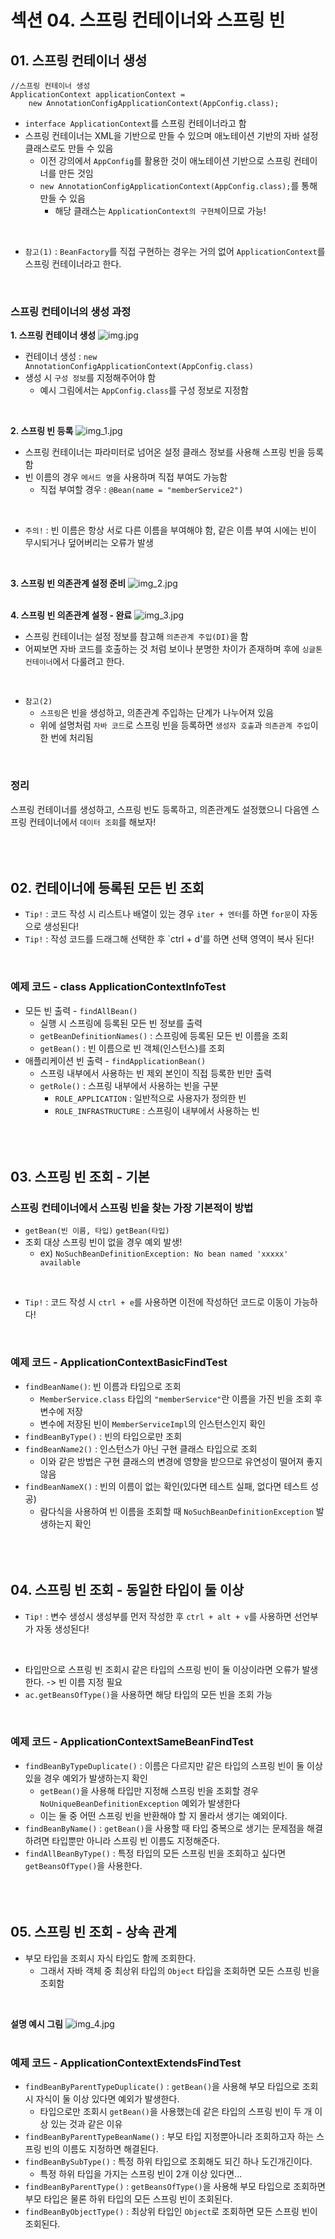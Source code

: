 # 섹션 04. 스프링 컨테이너와 스프링 빈
## 01. 스프링 컨테이너 생성
```
//스프링 컨테이너 생성
ApplicationContext applicationContext =
    new AnnotationConfigApplicationContext(AppConfig.class);
```
- `interface ApplicationContext`를 스프링 컨테이너라고 함
- 스프링 컨테이너는 XML을 기반으로 만들 수 있으며 애노테이션 기반의 자바 설정 클래스로도 만들 수 있음
  - 이전 강의에서 `AppConfig`를 활용한 것이 애노테이션 기반으로 스프링 컨테이너를 만든 것임
  - `new AnnotationConfigApplicationContext(AppConfig.class);`를 통해 만들 수 있음
    - 해당 클래스는 `ApplicationContext의 구현체`이므로 가능!  
<br/>

- `참고(1)` : `BeanFactory`를 직접 구현하는 경우는 거의 없어 `ApplicationContext`를 스프링 컨테이너라고 한다.  
<br/>

### 스프링 컨테이너의 생성 과정
__1. 스프링 컨테이너 생성__
![img.jpg](img.jpg)
- 컨테이너 생성 : `new AnnotationConfigApplicationContext(AppConfig.class)`
- 생성 시 `구성 정보`를 지정해주어야 함
  - 예시 그림에서는 `AppConfig.class`를 구성 정보로 지정함  
<br/>

__2. 스프링 빈 등록__
![img_1.jpg](img_1.jpg)
- 스프링 컨테이너는 파라미터로 넘어온 설정 클래스 정보를 사용해 스프링 빈을 등록함
- 빈 이름의 경우 `메서드 명`을 사용하며 직접 부여도 가능함
  - 직접 부여할 경우 : `@Bean(name = "memberService2")`  
<br/>

- `주의!` : 빈 이름은 항상 서로 다른 이름을 부여해야 함, 같은 이름 부여 시에는 빈이 무시되거나 덮어버리는 오류가 발생  
<br/>

__3. 스프링 빈 의존관계 설정 준비__
![img_2.jpg](img_2.jpg)  
<br/>

__4. 스프링 빈 의존관계 설정 - 완료__
![img_3.jpg](img_3.jpg)
- 스프링 컨테이너는 설정 정보를 참고해 `의존관계 주입(DI)`을 함
- 어찌보면 자바 코드를 호출하는 것 처럼 보이나 분명한 차이가 존재하며 후에 `싱글톤 컨테이너`에서 다룰려고 한다.  
<br/>

- `참고(2)`
  - `스프링`은 빈을 생성하고, 의존관계 주입하는 단계가 나누어져 있음
  - 위에 설명처럼 `자바 코드`로 스프링 빈을 등록하면 `생성자 호출`과 `의존관계 주입`이 한 번에 처리됨  
<br/>

### 정리
스프링 컨테이너를 생성하고, 스프링 빈도 등록하고, 의존관계도 설정했으니 다음엔 스프링 컨테이너에서 `데이터 조회`를 해보자!  
<br/><br/><br/>

## 02. 컨테이너에 등록된 모든 빈 조회
- `Tip!` : 코드 작성 시 리스트나 배열이 있는 경우 `iter + 엔터`를 하면 `for문`이 자동으로 생성된다!
- `Tip!` : 작성 코드를 드래그해 선택한 후 `ctrl + d'를 하면 선택 영역이 복사 된다!  
<br/>

### 예제 코드 - class ApplicationContextInfoTest
- 모든 빈 출력 - `findAllBean()`
  - 실행 시 스프링에 등록된 모든 빈 정보를 출력
  - `getBeanDefinitionNames()` : 스프링에 등록된 모든 빈 이름을 조회
  - `getBean()` : 빈 이름으로 빈 객체(인스턴스)를 조회
- 애플리케이션 빈 출력 - `findApplicationBean()`
  - 스프링 내부에서 사용하는 빈 제외 본인이 직접 등록한 빈만 출력
  - `getRole()` : 스프링 내부에서 사용하는 빈을 구분
    - `ROLE_APPLICATION` : 일반적으로 사용자가 정의한 빈
    - `ROLE_INFRASTRUCTURE` : 스프링이 내부에서 사용하는 빈  
<br/><br/><br/>

## 03. 스프링 빈 조회 - 기본
### 스프링 컨테이너에서 스프링 빈을 찾는 가장 기본적이 방법
- `getBean(빈 이름, 타입)` `getBean(타입)`
- 조회 대상 스프링 빈이 없을 경우 예외 발생!
  - ex) `NoSuchBeanDefinitionException: No bean named 'xxxxx' available`  
<br/>

- `Tip!` : 코드 작성 시 `ctrl + e`를 사용하면 이전에 작성하던 코드로 이동이 가능하다!  
<br/>

### 예제 코드 - ApplicationContextBasicFindTest
- `findBeanName()`: 빈 이름과 타입으로 조회
  - `MemberService.class` 타입의 `"memberService"`란 이름을 가진 빈을 조회 후 변수에 저장
  - 변수에 저장된 빈이 `MemberServiceImpl`의 인스턴스인지 확인
- `findBeanByType()` : 빈의 타입으로만 조회
- `findBeanName2()` : 인스턴스가 아닌 구현 클래스 타입으로 조회
  - 이와 같은 방법은 구현 클래스의 변경에 영향을 받으므로 유연성이 떨어져 좋지 않음
- `findBeanNameX()` : 빈의 이름이 없는 확인(있다면 테스트 실패, 없다면 테스트 성공)
  - 람다식을 사용하여 빈 이름을 조회할 때 `NoSuchBeanDefinitionException` 발생하는지 확인  
<br/><br/><br/>

## 04. 스프링 빈 조회 - 동일한 타입이 둘 이상
- `Tip!` : 변수 생성시 생성부를 먼저 작성한 후 `ctrl + alt + v`를 사용하면 선언부가 자동 생성된다!  
<br/>

- 타입만으로 스프링 빈 조회시 같은 타입의 스프링 빈이 둘 이상이라면 오류가 발생한다. -> 빈 이름 지정 필요
- `ac.getBeansOfType()`을 사용하면 해당 타입의 모든 빈을 조회 가능  
<br/>

### 예제 코드 - ApplicationContextSameBeanFindTest
- `findBeanByTypeDuplicate()` : 이름은 다르지만 같은 타입의 스프링 빈이 둘 이상 있을 경우 예외가 발생하는지 확인
  - `getBean()`을 사용해 타입만 지정해 스프링 빈을 조회할 경우 `NoUniqueBeanDefinitionException` 예외가 발생한다
  - 이는 둘 중 어떤 스프링 빈을 반환해야 할 지 몰라서 생기는 예외이다.
- `findBeanByName()` : `getBean()`을 사용할 때 타입 중복으로 생기는 문제점을 해결하려면 타입뿐만 아니라 스프링 빈 이름도 지정해준다.
- `findAllBeanByType()` : 특정 타입의 모든 스프링 빈을 조회하고 싶다면 `getBeansOfType()`을 사용한다.  
<br/><br/><br/>

## 05. 스프링 빈 조회 - 상속 관계
- 부모 타입을 조회시 자식 타입도 함께 조회한다.
  - 그래서 자바 객체 중 최상위 타입의 `Object` 타입을 조회하면 모든 스프링 빈을 조회함  
<br/>

__설명 예시 그림__
![img_4.jpg](img_4.jpg)  
<br/>

### 예제 코드 - ApplicationContextExtendsFindTest
- `findBeanByParentTypeDuplicate()` : `getBean()`을 사용해 부모 타입으로 조회시 자식이 둘 이상 있다면 예외가 발생한다.
  - 타입으로만 조회시 `getBean()`을 사용했는데 같은 타입의 스프링 빈이 두 개 이상 있는 것과 같은 이유
- `findBeanByParentTypeBeanName()` : 부모 타입 지정뿐아니라 조회하고자 하는 스프링 빈의 이름도 지정하면 해결된다.
- `findBeanBySubType()` : 특정 하위 타입으로 조회해도 되긴 하나 도긴개긴이다.
  - 특정 하위 타입을 가지는 스프링 빈이 2개 이상 있다면...
- `findBeanByParentType()` : `getBeansOfType()`을 사용해 부모 타입으로 조회하면 부모 타입은 물론 하위 타입의 모든 스프링 빈이 조회된다.
- `findBeanByObjectType()` : 최상위 타입인 `Object`로 조회하면 모든 스프링 빈이 조회된다.